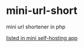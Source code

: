 # mini-url-short
mini url shortener in php

[listed in mini self-hosting app](https://github.com/blackout314/awesome-mini-selfhost)
